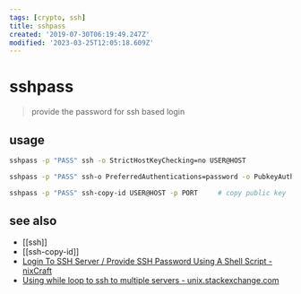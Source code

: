 ```yaml
---
tags: [crypto, ssh]
title: sshpass
created: '2019-07-30T06:19:49.247Z'
modified: '2023-03-25T12:05:18.609Z'
---
```


# sshpass

> provide the password for ssh based login

## usage
```sh
sshpass -p "PASS" ssh -o StrictHostKeyChecking=no USER@HOST

sshpass -p "PASS" ssh-o PreferredAuthentications=password -o PubkeyAuthentication=no -o StrictHostKeyChecking=no USER@HOST CMD

sshpass -p "PASS" ssh-copy-id USER@HOST -p PORT     # copy public key
```

## see also
- [[ssh]]
- [[ssh-copy-id]]
- [Login To SSH Server / Provide SSH Password Using A Shell Script - nixCraft](https://www.cyberciti.biz/faq/noninteractive-shell-script-ssh-password-provider/)
- [Using while loop to ssh to multiple servers - unix.stackexchange.com](https://unix.stackexchange.com/a/107801/193945)

